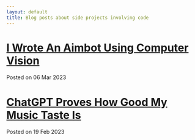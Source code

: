 ```yaml
---
layout: default
title: Blog posts about side projects involving code
---
```


# [I Wrote An Aimbot Using Computer Vision](https://notaswe.github.io/notablog/2023/02/19/ChatGPT-Proves-How-Good-My-Music-Taste-Is.html)

Posted on 06 Mar 2023

# [ChatGPT Proves How Good My Music Taste Is](https://notaswe.github.io/notablog/2023/02/19/ChatGPT-Proves-How-Good-My-Music-Taste-Is.html)

Posted on 19 Feb 2023